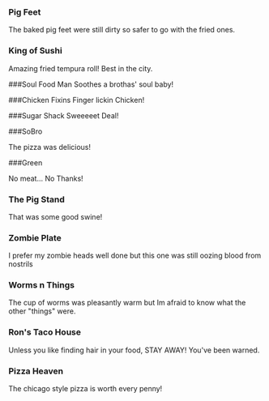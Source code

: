 ### Pig Feet  

The baked pig feet were still dirty so safer to go with the fried ones.

### King of Sushi

Amazing fried tempura roll! Best in the city.

###Soul Food Man
Soothes a brothas' soul baby!

###Chicken Fixins
Finger lickin Chicken!

###Sugar Shack
Sweeeeet Deal!

###SoBro

The pizza was delicious!

###Green

No meat... No Thanks!

### The Pig Stand

That was some good swine!
### Zombie Plate

I prefer my zombie heads well done but this one was still oozing blood from nostrils

### Worms n Things

The cup of worms was pleasantly warm but Im afraid to know what the other "things" were.

### Ron's Taco House

Unless you like finding hair in your food, STAY AWAY! You've been warned.

### Pizza Heaven

The chicago style pizza is worth every penny!
